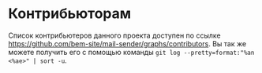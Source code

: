 # Контрибьюторам

Список контрибьютеров данного проекта доступен по ссылке https://github.com/bem-site/mail-sender/graphs/contributors.
Вы так же можете получить его с помощью команды `git log --pretty=format:"%an <%ae>" | sort -u`.
